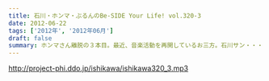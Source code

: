 ```yaml
---
title: 石川・ホンマ・ぶるんのBe-SIDE Your Life! vol.320-3
date: 2012-06-22
tags: ['2012年', '2012年06月']
draft: false
summary: ホンマさん離脱の３本目。最近、音楽活動を再開しているお三方。石川サン・・・ギターやっているのかな！？NAMAE
---
```


http://project-phi.ddo.jp/ishikawa/ishikawa320_3.mp3
